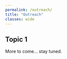 ```yaml
---
permalink: /outreach/
title: "Outreach"
classes: wide
---
```


## Topic 1
More to come... stay tuned.